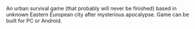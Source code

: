 An urban survival game (that probably will never be finished) based in unknown Eastern European city after mysterious apocalypse.
Game can be built for PC or Android.
